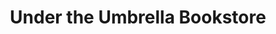 ---
title: "Under the Umbrella Bookstore"
url: /salt-lake-city/under-the-umbrella-bookstore/
shop: books
---